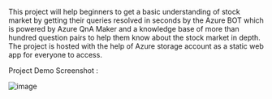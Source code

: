 This project will help beginners to get a basic understanding of stock market by getting their queries resolved in seconds by the Azure BOT which is powered by Azure QnA Maker and a knowledge base of more than hundred question pairs to help them know about the stock market in depth. The project is hosted with the help of Azure storage account as a static web app for everyone to access.

Project Demo Screenshot :

![image](https://user-images.githubusercontent.com/29817681/151702210-a6e1feb5-5236-4269-8737-a6f234d284f7.png)
